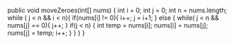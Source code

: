 public void moveZeroes(int[] nums) {
int i = 0;
int j = 0;
int n = nums.length;
while ( j < n && i < n){
if(nums[i] != 0){
i++;
j = i+1;
}
else {
while( j < n && nums[j] == 0){
j++;
}
if(j < n) {
int temp = nums[i];
nums[i] = nums[j];
nums[j] = temp;
i++;
}
}
}
}